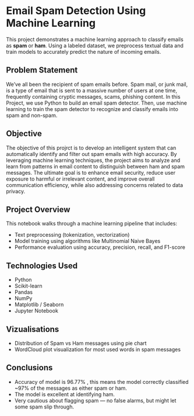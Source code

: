# Email Spam Detection Using Machine Learning

This project demonstrates a machine learning approach to classify emails as **spam** or **ham**. Using a labeled dataset, we preprocess textual data and train models to accurately predict the nature of incoming emails.

## Problem Statement

We’ve all been the recipient of spam emails before. Spam mail, or junk mail, is a type of email that is sent to a massive number of users at one time, frequently containing cryptic messages, scams, phishing content.
In this Project, we use Python to build an email spam detector. Then, use machine learning to train the spam detector to recognize and classify emails into spam and non-spam.

## Objective

The objective of this projrct is to develop an intelligent system that can automatically identify and filter out spam emails with high accuracy. By leveraging machine learning techniques, the project aims to analyze and learn from patterns in email content to distinguish between ham and spam messages. The ultimate goal is to enhance email security, reduce user exposure to harmful or irrelevant content, and improve overall communication efficiency, while also addressing concerns related to data privacy.

## Project Overview

This notebook walks through a machine learning pipeline that includes:

- Text preprocessing (tokenization, vectorization)
- Model training using algorithms like Multinomial Naive Bayes
- Performance evaluation using accuracy, precision, recall, and F1-score

## Technologies Used

- Python 
- Scikit-learn
- Pandas
- NumPy
- Matplotlib / Seaborn
- Jupyter Notebook

## Vizualisations

- Distribution of Spam vs Ham messages using pie chart
- WordCloud plot visualization for most used words in spam messages

## Conclusions
- Accuracy of model is 96.77% , this means the model correctly classified ~97% of the messages as either spam or ham.
- The model is excellent at identifying ham.
- Very cautious about flagging spam — no false alarms, but might let some spam slip through.
